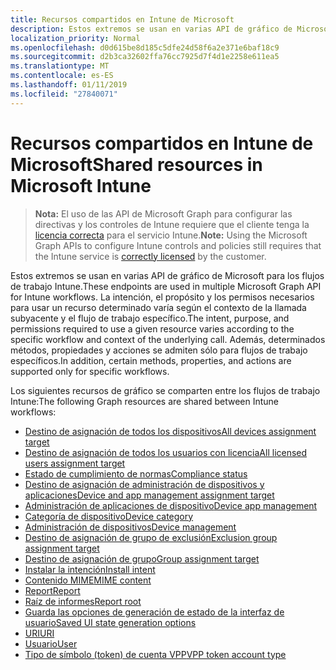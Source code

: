 ```yaml
---
title: Recursos compartidos en Intune de Microsoft
description: Estos extremos se usan en varias API de gráfico de Microsoft para los flujos de trabajo Intune.  La intención, el propósito y los permisos necesarios para usar un recurso determinado varía según el contexto de la llamada subyacente y el flujo de trabajo específico.  Además, determinados métodos, propiedades y acciones se admiten sólo para flujos de trabajo específicos.
localization_priority: Normal
ms.openlocfilehash: d0d615be8d185c5dfe24d58f6a2e371e6baf18c9
ms.sourcegitcommit: d2b3ca32602ffa76cc7925d7f4d1e2258e611ea5
ms.translationtype: MT
ms.contentlocale: es-ES
ms.lasthandoff: 01/11/2019
ms.locfileid: "27840071"
---
```

# <a name="shared-resources-in-microsoft-intune"></a><span data-ttu-id="54e11-105">Recursos compartidos en Intune de Microsoft</span><span class="sxs-lookup"><span data-stu-id="54e11-105">Shared resources in Microsoft Intune</span></span>

> <span data-ttu-id="54e11-106">**Nota:** El uso de las API de Microsoft Graph para configurar las directivas y los controles de Intune requiere que el cliente tenga la [licencia correcta](https://www.microsoft.com/en-us/cloud-platform/microsoft-intune-pricing) para el servicio Intune.</span><span class="sxs-lookup"><span data-stu-id="54e11-106">**Note:** Using the Microsoft Graph APIs to configure Intune controls and policies still requires that the Intune service is [correctly licensed](https://www.microsoft.com/en-us/cloud-platform/microsoft-intune-pricing) by the customer.</span></span>

<span data-ttu-id="54e11-107">Estos extremos se usan en varias API de gráfico de Microsoft para los flujos de trabajo Intune.</span><span class="sxs-lookup"><span data-stu-id="54e11-107">These endpoints are used in multiple Microsoft Graph API for Intune workflows.</span></span>  <span data-ttu-id="54e11-108">La intención, el propósito y los permisos necesarios para usar un recurso determinado varía según el contexto de la llamada subyacente y el flujo de trabajo específico.</span><span class="sxs-lookup"><span data-stu-id="54e11-108">The intent, purpose, and permissions required to use a given resource varies according to the specific workflow and context of the underlying call.</span></span>  <span data-ttu-id="54e11-109">Además, determinados métodos, propiedades y acciones se admiten sólo para flujos de trabajo específicos.</span><span class="sxs-lookup"><span data-stu-id="54e11-109">In addition, certain methods, properties, and actions are supported only for specific workflows.</span></span>

<span data-ttu-id="54e11-110">Los siguientes recursos de gráfico se comparten entre los flujos de trabajo Intune:</span><span class="sxs-lookup"><span data-stu-id="54e11-110">The following Graph resources are shared between Intune workflows:</span></span>  

- [<span data-ttu-id="54e11-111">Destino de asignación de todos los dispositivos</span><span class="sxs-lookup"><span data-stu-id="54e11-111">All devices assignment target</span></span>](intune-shared-alldevicesassignmenttarget.md)
- [<span data-ttu-id="54e11-112">Destino de asignación de todos los usuarios con licencia</span><span class="sxs-lookup"><span data-stu-id="54e11-112">All licensed users assignment target</span></span>](intune-shared-alllicensedusersassignmenttarget.md)
- [<span data-ttu-id="54e11-113">Estado de cumplimiento de normas</span><span class="sxs-lookup"><span data-stu-id="54e11-113">Compliance status</span></span>](intune-shared-compliancestatus.md)
- [<span data-ttu-id="54e11-114">Destino de asignación de administración de dispositivos y aplicaciones</span><span class="sxs-lookup"><span data-stu-id="54e11-114">Device and app management assignment target</span></span>](intune-shared-deviceandappmanagementassignmenttarget.md)
- [<span data-ttu-id="54e11-115">Administración de aplicaciones de dispositivo</span><span class="sxs-lookup"><span data-stu-id="54e11-115">Device app management</span></span>](intune-shared-deviceappmanagement.md)
- [<span data-ttu-id="54e11-116">Categoría de dispositivo</span><span class="sxs-lookup"><span data-stu-id="54e11-116">Device category</span></span>](intune-shared-devicecategory.md)
- [<span data-ttu-id="54e11-117">Administración de dispositivos</span><span class="sxs-lookup"><span data-stu-id="54e11-117">Device management</span></span>](intune-shared-devicemanagement.md)
- [<span data-ttu-id="54e11-118">Destino de asignación de grupo de exclusión</span><span class="sxs-lookup"><span data-stu-id="54e11-118">Exclusion group assignment target</span></span>](intune-shared-exclusiongroupassignmenttarget.md)
- [<span data-ttu-id="54e11-119">Destino de asignación de grupo</span><span class="sxs-lookup"><span data-stu-id="54e11-119">Group assignment target</span></span>](intune-shared-groupassignmenttarget.md)
- [<span data-ttu-id="54e11-120">Instalar la intención</span><span class="sxs-lookup"><span data-stu-id="54e11-120">Install intent</span></span>](intune-shared-installintent.md)
- [<span data-ttu-id="54e11-121">Contenido MIME</span><span class="sxs-lookup"><span data-stu-id="54e11-121">MIME content</span></span>](intune-shared-mimecontent.md)
- [<span data-ttu-id="54e11-122">Report</span><span class="sxs-lookup"><span data-stu-id="54e11-122">Report</span></span>](intune-shared-report.md)
- [<span data-ttu-id="54e11-123">Raíz de informes</span><span class="sxs-lookup"><span data-stu-id="54e11-123">Report root</span></span>](intune-shared-reportroot.md)
- [<span data-ttu-id="54e11-124">Guarda las opciones de generación de estado de la interfaz de usuario</span><span class="sxs-lookup"><span data-stu-id="54e11-124">Saved UI state generation options</span></span>](intune-shared-saveduistategenerationoptions.md)
- [<span data-ttu-id="54e11-125">URI</span><span class="sxs-lookup"><span data-stu-id="54e11-125">URI</span></span>](intune-shared-uri.md)
- [<span data-ttu-id="54e11-126">Usuario</span><span class="sxs-lookup"><span data-stu-id="54e11-126">User</span></span>](intune-shared-user.md)
- [<span data-ttu-id="54e11-127">Tipo de símbolo (token) de cuenta VPP</span><span class="sxs-lookup"><span data-stu-id="54e11-127">VPP token account type</span></span>](intune-shared-vpptokenaccounttype.md)
